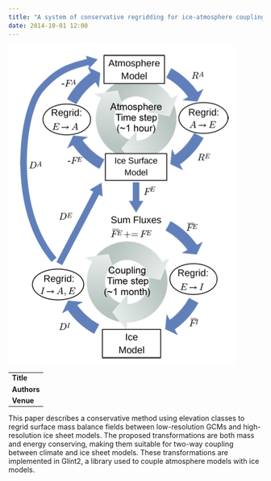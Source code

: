 ```yaml
---
title: "A system of conservative regridding for ice-atmosphere coupling in a GCM"
date: 2014-10-01 12:00
---
```


![](/img/applications/fischer2014-dataflow.png)


||
|-
| **Title** | [A system of conservative regridding for ice-atmosphere coupling in a GCM](http://www.geosci-model-dev.net/7/883/2014/gmd-7-883-2014.html) |
| **Authors** | [R. Fischer](http://www.giss.nasa.gov/staff/rfischer.html), S. Nowicki, M. Kelley, and G. A. Schmidt |
| **Venue** | [Geosci. Model Dev.](http://www.geoscientific-model-development.net/index.html) |

This paper describes a conservative method using elevation classes to regrid surface mass balance fields between low-resolution GCMs and high-resolution ice sheet models. The proposed transformations are both mass and energy conserving, making them suitable for two-way coupling between climate and ice sheet models. These transformations are implemented in Glint2, a library used to couple atmosphere models with ice models.

